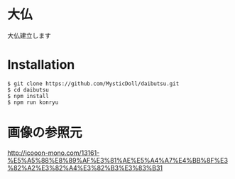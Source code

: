 # 大仏
大仏建立します

# Installation

```
$ git clone https://github.com/MysticDoll/daibutsu.git
$ cd daibutsu
$ npm install
$ npm run konryu
```

# 画像の参照元
http://icooon-mono.com/13161-%E5%A5%88%E8%89%AF%E3%81%AE%E5%A4%A7%E4%BB%8F%E3%82%A2%E3%82%A4%E3%82%B3%E3%83%B31
